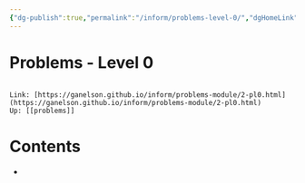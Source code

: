 ```yaml
---
{"dg-publish":true,"permalink":"/inform/problems-level-0/","dgHomeLink":true,"dgPassFrontmatter":false}
---
```


# Problems - Level 0
```ad-info

Link: [https://ganelson.github.io/inform/problems-module/2-pl0.html](https://ganelson.github.io/inform/problems-module/2-pl0.html)
Up: [[problems]]
```

# Contents
- 